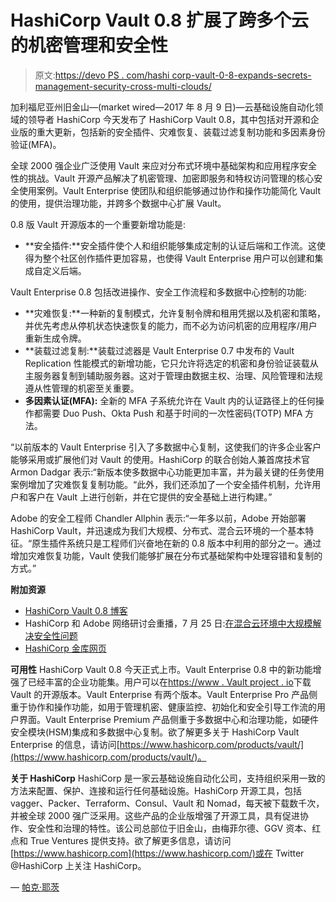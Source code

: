 # HashiCorp Vault 0.8 扩展了跨多个云的机密管理和安全性

> 原文:[https://devo PS . com/hashi corp-vault-0-8-expands-secrets-management-security-cross-multi-clouds/](https://devops.com/hashicorp-vault-0-8-expands-secrets-management-security-across-multiple-clouds/)

加利福尼亚州旧金山—(market wired—2017 年 8 月 9 日)—云基础设施自动化领域的领导者 HashiCorp 今天发布了 HashiCorp Vault 0.8，其中包括对开源和企业版的重大更新，包括新的安全插件、灾难恢复、装载过滤复制功能和多因素身份验证(MFA)。

全球 2000 强企业广泛使用 Vault 来应对分布式环境中基础架构和应用程序安全性的挑战。Vault 开源产品解决了机密管理、加密即服务和特权访问管理的核心安全使用案例。Vault Enterprise 使团队和组织能够通过协作和操作功能简化 Vault 的使用，提供治理功能，并跨多个数据中心扩展 Vault。

0.8 版 Vault 开源版本的一个重要新增功能是:

*   **安全插件:**安全插件使个人和组织能够集成定制的认证后端和工作流。这使得为整个社区创作插件更加容易，也使得 Vault Enterprise 用户可以创建和集成自定义后端。

Vault Enterprise 0.8 包括改进操作、安全工作流程和多数据中心控制的功能:

*   **灾难恢复:**一种新的复制模式，允许复制令牌和租用凭据以及机密和策略，并优先考虑从停机状态快速恢复的能力，而不必为访问机密的应用程序/用户重新生成令牌。
*   **装载过滤复制:**装载过滤器是 Vault Enterprise 0.7 中发布的 Vault Replication 性能模式的新增功能，它只允许将选定的机密和身份验证装载从主服务器复制到辅助服务器。这对于管理由数据主权、治理、风险管理和法规遵从性管理的机密至关重要。
*   **多因素认证(MFA):** 全新的 MFA 子系统允许在 Vault 内的认证路径上的任何操作都需要 Duo Push、Okta Push 和基于时间的一次性密码(TOTP) MFA 方法。

“以前版本的 Vault Enterprise 引入了多数据中心复制，这使我们的许多企业客户能够采用或扩展他们对 Vault 的使用。HashiCorp 的联合创始人兼首席技术官 Armon Dadgar 表示:“新版本使多数据中心功能更加丰富，并为最关键的任务使用案例增加了灾难恢复复制功能。“此外，我们还添加了一个安全插件机制，允许用户和客户在 Vault 上进行创新，并在它提供的安全基础上进行构建。”

Adobe 的安全工程师 Chandler Allphin 表示:“一年多以前，Adobe 开始部署 HashiCorp Vault，并迅速成为我们大规模、分布式、混合云环境的一个基本特征。“原生插件系统只是工程师们兴奋地在新的 0.8 版本中利用的部分之一。通过增加灾难恢复功能，Vault 使我们能够扩展在分布式基础架构中处理容错和复制的方式。”

**附加资源**

*   [HashiCorp Vault 0.8 博客](https://www.hashicorp.com/blog/vault-0-8/)
*   HashiCorp 和 Adobe 网络研讨会重播，7 月 25 日:[在混合云环境中大规模解决安全性问题](https://www.youtube.com/watch?v=AkyVTrhHcQA)
*   [HashiCorp 金库网页](https://www.hashicorp.com/products/vault/)

**可用性** HashiCorp Vault 0.8 今天正式上市。Vault Enterprise 0.8 中的新功能增强了已经丰富的企业功能集。用户可以在[https://www . Vault project . io](https://www.vaultproject.io/)下载 Vault 的开源版本。Vault Enterprise 有两个版本。Vault Enterprise Pro 产品侧重于协作和操作功能，如用于管理机密、健康监控、初始化和安全引导工作流的用户界面。Vault Enterprise Premium 产品侧重于多数据中心和治理功能，如硬件安全模块(HSM)集成和多数据中心复制。欲了解更多关于 HashiCorp Vault Enterprise 的信息，请访问[https://www.hashicorp.com/products/vault/](https://www.hashicorp.com/products/vault/)。

**关于 HashiCorp** HashiCorp 是一家云基础设施自动化公司，支持组织采用一致的方法来配置、保护、连接和运行任何基础设施。HashiCorp 开源工具，包括 vagger、Packer、Terraform、Consul、Vault 和 Nomad，每天被下载数千次，并被全球 2000 强广泛采用。这些产品的企业版增强了开源工具，具有促进协作、安全性和治理的特性。该公司总部位于旧金山，由梅菲尔德、GGV 资本、红点和 True Ventures 提供支持。欲了解更多信息，请访问[https://www.hashicorp.com](https://www.hashicorp.com/)或在 Twitter @HashiCorp 上关注 HashiCorp。

— [帕克·耶茨](https://devops.com/author/parkerdevops-com/)